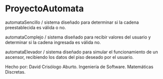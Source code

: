 # ProyectoAutomata

automataSencillo / sistema diseñado para determinar si la cadena preestablecida es válida o no.

automataComplejo / sistema diseñado para recibir valores del usuario y determinar si la cadena ingresada es válida no.

automataElevador / sistema diseñado para simular el funcionamiento de un ascensor, recibiendo los datos del piso deseado por el usuario.

Hecho por: David Crisólogo Aburto.
Ingeniería de Software.
Matemáticas Discretas.
